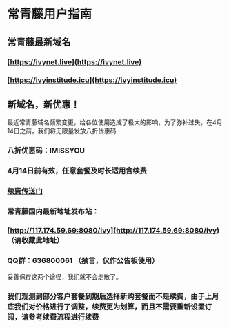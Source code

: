 # 常青藤用户指南

## 常青藤最新域名

### [https://ivynet.live](https://ivynet.live)

### [https://ivyinstitude.icu](https://ivyinstitude.icu)

## 新域名，新优惠！

最近常青藤域名频繁变更，给各位使用造成了极大的影响，为了弥补过失，在4月14日之前，我们将无限量发放八折优惠码

### 八折优惠码：IMISSYOU    

### 4月14日前有效，任意套餐及时长适用含续费

### [续费传送门](https://ivyinstitude.icu/index.php?m=renewal)

### 常青藤国内最新地址发布站：

### [http://117.174.59.69:8080/ivy](http://117.174.59.69:8080/ivy)   （请收藏此地址）

### QQ群：636800061  （禁言，仅作公告板使用）

妥善保存这两个途径，我们就不会走散了。

### 我们观测到部分客户套餐到期后选择新购套餐而不是续费，由于上月底我们对价格进行了调整，续费更为划算，而且不需要重新设置订阅，请参考续费流程进行续费



